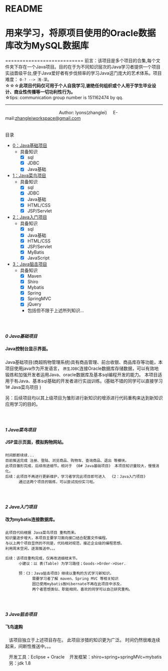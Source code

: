 README
===========================
用来学习，将原项目使用的Oracle数据库改为MySQL数据库
===========================

===========================
前言：该项目是多个项目的合集,每个文件夹下存在一个Java项目。目的在于为不同知识层次的Java学习者提供一个项目实战晋级平台,便于Java爱好者有步伐频率的学习Java这门庞大的艺术体系。项目难度： `0-? --> 浅-深`。<br/>
☆☆☆<b>此项目代码仅可用于个人自我学习,谢绝任何组织或个人用于学生毕业设计、商业性传播等一切功利性行为。</b><br/>
☆tips: communication group number is 151162474 by qq.
****
　　　　　　　　　　　　         Author: lyons(zhanglei) &nbsp; &nbsp; E-mail:zhangleiworkspace@gmail.com                      
　　　　　　　　　　　　    



<a name="index"/>目录
* [0：Java基础项目](#project0)
    * 具备知识
         - [x] sql
         - [x] JDBC
         - [x] Java基础
* [1：Java菜鸟项目](#project1) 
    * 具备知识
         - [x] sql
         - [x] JDBC
         - [x] Java基础
         - [x] HTML/CSS
         - [x] JSP/Servlet
* [2：Java入门项目](#project2) 
    * 具备知识
         - [x] sql
         - [x] Java基础
         - [x] HTML/CSS
         - [x] JSP/Servlet
         - [x] MyBatis
         - [x] JavaScript
* [3：Java狙击项目](#project3) 
    * 具备知识
         - [x] Maven
         - [x] Shiro
         - [x] Mybatis
         - [x] Spring
         - [x] SpringMVC
         - [x] jQuery
         *   包括但不限于上述所列知识...


<br><br>


<a name="project0"/>___0 Java基础项目___
#### Java控制台显示界面。

###

  Java基础项目(商超购物管理系统)具有商品管理、前台收银、商品库存等功能，本项目使用java作为开发语言，
  `原生JDBC`连接Oracle数据库存储数据，可以有效地锻炼和加强开发者运用Java、oracle数据库及基本sql编程开发的能力。
  本项目适用于有Java、基本sql基础的开发者进行实战训练。(基础不错的同学可以直接学习 1# Java菜鸟项目 )

  另：后续项目均以其上级项目为雏形进行新知识的增添进行代码重构来达到新知识应用学习的目的。


<br><br>


<a name="project1"/>___1 Java菜鸟项目___
#### JSP显示页面，模拟购物网站。

###

    时间断断续续...
    目前推送完成 注册、登陆、浏览商品、购物车、查询商品、退出 等模块。
    此项目雏形完成，后续改进细节。相对于 《0# Java基础项目》 本项目知识量较大，慢慢消化。
    后续：此项目不再进行更新维护，学习者学完此项目即可进入  《2：Java入门项目》
          通过这两个项目的锻炼，可以尝试找份实习啦。


<br><br>


<a name="project2"/>___2 Java入门项目___
#### 改为mybatis连接数据库。

###

    此项目代码根据 Java菜鸟项目 重构而来。
    知识量逐步增大，本项目主要学习面向接口结合配置文件编程。
    与以上两个项目显然的不同是，代码相对规范，接近企业级的编程思想。
    利用周末空闲，逐渐推送中。。。
    
    后续：该项目重构完成，仅再改进细枝末节。
          小建议：以 表(Table) 为学习路径；Goods->Order->User.

          预：《3：Java狙击项目》继续以重构的方式学习新知识。
                需要学习者了解 maven、Spring MVC 等相关知识
                因已使用mybatis故Hibernate不再在此项目中涉及，
                两个者思想类似、职能相同，喜欢的同学可以自己研究重构。


<br><br>


<a name="project3"/>___3 Java狙击项目___
#### 飞鸟速购

###

    该项目独立于上述项目存在。
 	此项目涉猎的知识更为广泛。
 	时间仍然很难连续起来，间断性推送中。。。
    
    开发工具：Eclipse + Oracle
    开发框架：shiro+spring+springMVc+mybatis
    另：jdk 1.8
